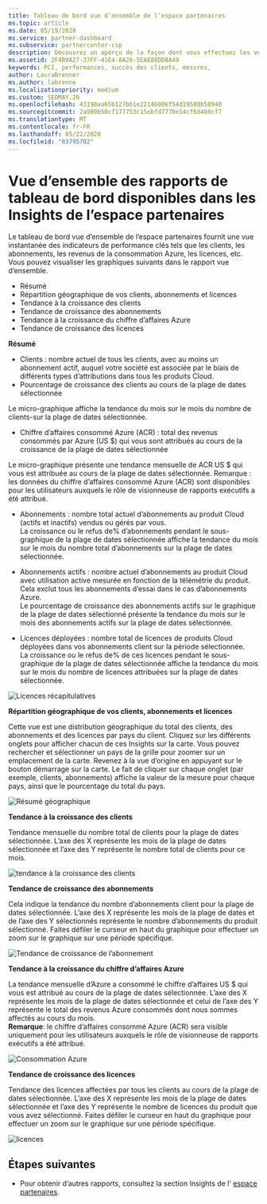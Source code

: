 ```yaml
---
title: Tableau de bord vue d’ensemble de l’espace partenaires
ms.topic: article
ms.date: 05/19/2020
ms.service: partner-dashboard
ms.subservice: partnercenter-csp
description: Découvrez un aperçu de la façon dont vous effectuez les ventes et le déploiement, la croissance des clients et la croissance du chiffre d’affaires avec les licences, les abonnements et la consommation Azure.
ms.assetid: 2F4B9A27-37FF-41E4-8A26-5EAE88DD8A49
keywords: PCI, performances, succès des clients, mesures,
author: LauraBrenner
ms.author: labrenne
ms.localizationpriority: medium
ms.custom: SEOMAY.20
ms.openlocfilehash: 43198aa65b127bb1e22146006f54d19588b58940
ms.sourcegitcommit: 2a980b50cf177753c15ebfd7770e14cf6d486cf7
ms.translationtype: MT
ms.contentlocale: fr-FR
ms.lasthandoff: 05/22/2020
ms.locfileid: "83795702"
---
```

# <a name="overview-dashboard-reports-available-in-partner-center-insights"></a>Vue d’ensemble des rapports de tableau de bord disponibles dans les Insights de l’espace partenaires
 
Le tableau de bord vue d’ensemble de l’espace partenaires fournit une vue instantanée des indicateurs de performance clés tels que les clients, les abonnements, les revenus de la consommation Azure, les licences, etc. Vous pouvez visualiser les graphiques suivants dans le rapport vue d’ensemble. 

- Résumé  
- Répartition géographique de vos clients, abonnements et licences  
- Tendance à la croissance des clients 
- Tendance de croissance des abonnements 
- Tendance à la croissance du chiffre d’affaires Azure 
- Tendance de croissance des licences 

**Résumé**

- Clients : nombre actuel de tous les clients, avec au moins un abonnement actif, auquel votre société est associée par le biais de différents types d’attributions dans tous les produits Cloud. 
- Pourcentage de croissance des clients au cours de la plage de dates sélectionnée 

Le micro-graphique affiche la tendance du mois sur le mois du nombre de clients-sur la plage de dates sélectionnée. 

 
- Chiffre d’affaires consommé Azure (ACR) : total des revenus consommés par Azure (US $) qui vous sont attribués au cours de la croissance de la plage de dates sélectionnée

Le micro-graphique présente une tendance mensuelle de ACR US $ qui vous est attribuée au cours de la plage de dates sélectionnée. Remarque : les données du chiffre d’affaires consommé Azure (ACR) sont disponibles pour les utilisateurs auxquels le rôle de visionneuse de rapports exécutifs a été attribué. 
 
- Abonnements : nombre total actuel d’abonnements au produit Cloud (actifs et inactifs) vendus ou gérés par vous.  
La croissance ou le refus de% d’abonnements pendant le sous-graphique de la plage de dates sélectionnée affiche la tendance du mois sur le mois du nombre total d’abonnements sur la plage de dates sélectionnée. 
 
- Abonnements actifs : nombre actuel d’abonnements au produit Cloud avec utilisation active mesurée en fonction de la télémétrie du produit. Cela exclut tous les abonnements d’essai dans le cas d’abonnements Azure.  
Le pourcentage de croissance des abonnements actifs sur le graphique de la plage de dates sélectionné présente la tendance du mois sur le mois des abonnements actifs sur la plage de dates sélectionnée. 
 
- Licences déployées : nombre total de licences de produits Cloud déployées dans vos abonnements client sur la période sélectionnée.  
La croissance ou le refus de% de ces licences pendant le sous-graphique de la plage de dates sélectionnée affiche la tendance du mois sur le mois du nombre de licences attribuées sur la plage de dates sélectionnée.

![Licences récapitulatives](images/pci/summary.png)

**Répartition géographique de vos clients, abonnements et licences** 

Cette vue est une distribution géographique du total des clients, des abonnements et des licences par pays du client. Cliquez sur les différents onglets pour afficher chacun de ces Insights sur la carte. Vous pouvez rechercher et sélectionner un pays de la grille pour zoomer sur un emplacement de la carte. Revenez à la vue d’origine en appuyant sur le bouton démarrage sur la carte. Le fait de cliquer sur chaque onglet (par exemple, clients, abonnements) affiche la valeur de la mesure pour chaque pays, ainsi que le pourcentage du total du pays.  

![Résumé géographique](images/pci/geosummary.png)

**Tendance à la croissance des clients**

Tendance mensuelle du nombre total de clients pour la plage de dates sélectionnée. L’axe des X représente les mois de la plage de dates sélectionnée et l’axe des Y représente le nombre total de clients pour ce mois. 

![tendance à la croissance des clients](images/pci/customergrowth.png)

**Tendance de croissance des abonnements**

Cela indique la tendance du nombre d’abonnements client pour la plage de dates sélectionnée. L’axe des X représente les mois de la plage de dates et de l’axe des Y sélectionnés représente le nombre d’abonnements du produit sélectionné. Faites défiler le curseur en haut du graphique pour effectuer un zoom sur le graphique sur une période spécifique. 

![Tendance de croissance de l’abonnement](images/pci/subscriptiongrowth.png)

**Tendance à la croissance du chiffre d’affaires Azure**

La tendance mensuelle d’Azure a consommé le chiffre d’affaires US $ qui vous est attribué au cours de la plage de dates sélectionnée. L’axe des X représente les mois de la plage de dates sélectionnée et celui de l’axe des Y représente le total des revenus Azure consommés dont nous sommes affectés au cours du mois.   
**Remarque**: le chiffre d’affaires consommé Azure (ACR) sera visible uniquement pour les utilisateurs auxquels le rôle de visionneuse de rapports exécutifs a été attribué. 

![Consommation Azure](images/pci/azureconsumed.png)

**Tendance de croissance des licences**
 
Tendance des licences affectées par tous les clients au cours de la plage de dates sélectionnée. L’axe des X représente les mois de la plage de dates sélectionnée et l’axe des Y représente le nombre de licences du produit que vous avez sélectionné. Faites défiler le curseur en haut du graphique pour effectuer un zoom sur le graphique sur une période spécifique.  

![licences](images/pci/licensesgrowth.png)

## <a name="next-steps"></a>Étapes suivantes

- Pour obtenir d’autres rapports, consultez la section Insights de l' [espace partenaires](partner-center-insights.md).
